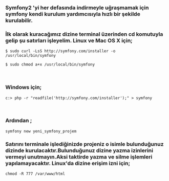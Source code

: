 
### Symfony2 'yi her defasında indirmeyle uğraşmamak için symfony kendi kurulum yardımcısıyla hızlı bir şekilde kurulabilir.

###  İlk olarak kuracağımız dizine terminal üzerinden cd komutuyla gelip şu satırları işleyelim. Linux ve Mac OS X için;
    
    
    $ sudo curl -LsS http://symfony.com/installer -o /usr/local/bin/symfony
    
    $ sudo chmod a+x /usr/local/bin/symfony

 

###  Windows için;
    
    
    c:> php -r "readfile('http://symfony.com/installer');" > symfony

 

###  Ardından ;
    
    
    symfony new yeni_symfony_projem

### Satırını terminale işlediğinizde projeniz o isimle bulunduğunuz dizinde kurulacaktır.Bulunduğunuz dizine yazma izinlerini vermeyi unutmayın.Aksi taktirde yazma ve silme işlemleri yapılamayacaktır. Linux'da dizine erişim izni için;
    
    
    chmod -R 777 /var/www/html

 

###